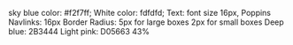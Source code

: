 sky blue color: #f2f7ff;
White color: fdfdfd;
Text: font size 16px, Poppins
Navlinks: 16px
Border Radius: 5px for large boxes
                2px for small boxes
Deep blue: 2B3444
Light pink: D05663 43%